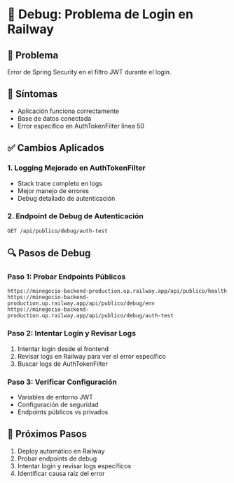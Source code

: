 # 🔧 Debug: Problema de Login en Railway

## 🚨 **Problema**
Error de Spring Security en el filtro JWT durante el login.

## 🎯 **Síntomas**
- Aplicación funciona correctamente
- Base de datos conectada
- Error específico en AuthTokenFilter línea 50

## ✅ **Cambios Aplicados**

### **1. Logging Mejorado en AuthTokenFilter**
- Stack trace completo en logs
- Mejor manejo de errores
- Debug detallado de autenticación

### **2. Endpoint de Debug de Autenticación**
```
GET /api/publico/debug/auth-test
```

## 🔍 **Pasos de Debug**

### **Paso 1: Probar Endpoints Públicos**
```
https://minegocio-backend-production.up.railway.app/api/publico/health
https://minegocio-backend-production.up.railway.app/api/publico/debug/env
https://minegocio-backend-production.up.railway.app/api/publico/debug/auth-test
```

### **Paso 2: Intentar Login y Revisar Logs**
1. Intentar login desde el frontend
2. Revisar logs en Railway para ver el error específico
3. Buscar logs de AuthTokenFilter

### **Paso 3: Verificar Configuración**
- Variables de entorno JWT
- Configuración de seguridad
- Endpoints públicos vs privados

## 📝 **Próximos Pasos**
1. Deploy automático en Railway
2. Probar endpoints de debug
3. Intentar login y revisar logs específicos
4. Identificar causa raíz del error
